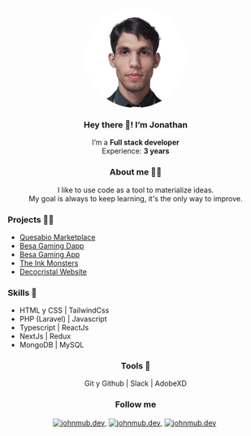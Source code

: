 <p align="center" width="300">
   <img align="center" width="200" style="border-radius:50%;overflow:hidden;" src="images/john-ia.png" alt="johnmub.dev">
   <h3 align="center">Hey there 👋! I’m Jonathan</h3>
</p>

<p align="center">
   I’m a <strong>Full stack developer</strong></br>
   Experience: <strong>3 years</strong>
</p>

<p align="center">
   <h3 align="center">About me 👱‍♂️</h3>
</p>

<p align="center">
   I like to use code as a tool to materialize ideas.</br>
   My goal is always to keep learning, it's the only way to improve.
</p>

<p>
   <h3 align="lef">Projects 👨‍💻</h3>
   <ul>
      <li><a href="https://www.quesabio.com/" target="blank">Quesabio Marketplace</a></li>
      <li><a href="https://dapp.besagaming.com/" target="blank">Besa Gaming Dapp</a></li>
      <li><a href="https://www.besagaming.com/en" target="blank">Besa Gaming App</a></li>
      <li><a href="https://theinkmonsters.com/" target="blank">The Ink Monsters</a></li>
      <li><a href="https://www.decocristal.com.ve/" target="blank">Decocristal Website</a></li>
   </ul>
</p>

<p>
   <h3 align="lef">Skills 💪</h3>
   <ul>
      <li>HTML y CSS | TailwindCss</li>
      <li>PHP (Laravel) | Javascript</li>
      <li>Typescript | ReactJs</li>
   <li>NextJs | Redux</li>
   <li>MongoDB | MySQL</li>
   </ul>
</p>

<h3 align="center">Tools 🧰</h3>
<p align="center">
   Git y Github | Slack | AdobeXD
</p>

<h3 align="center">Follow me</h3>
<p align="center">
   <a href="https://www.linkedin.com/in/jonathan-urdaneta/" target="blank" style='margin-right:4px'>
    <img align="center" src="https://cdn.jsdelivr.net/npm/simple-icons@3.0.1/icons/linkedin.svg" alt="johnmub.dev"
         height="28px" width="28px" />
   </a>
   <a href="https://www.instagram.com/johnmub/" target="blank" style='margin-right:4px'>
    <img align="center" src="https://cdn.jsdelivr.net/npm/simple-icons@3.0.1/icons/instagram.svg" alt="johnmub.dev"
         height="28px" width="28px" />
   </a>
   <a href="https://twitter.com/johnmub98" target="blank" style='margin-right:4px'>
    <img align="center" src="https://cdn.jsdelivr.net/npm/simple-icons@3.0.1/icons/twitter.svg" alt="johnmub.dev"
         height="28px" width="28px" />
   </a>
</p>
